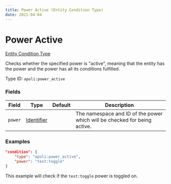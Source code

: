 ```yaml
---
title: Power Active (Entity Condition Type)
date: 2021-04-04
---
```


# Power Active

[Entity Condition Type](../entity_condition_types.md)

Checks whether the specified power is "active", meaning that the entity has the power and the power has all its conditions fulfilled.

Type ID: `apoli:power_active`

### Fields

Field   | Type                                      | Default | Description
--------|-------------------------------------------|---------|------------
`power` | [Identifier](../data_types/identifier.md) |         | The namespace and ID of the power which will be checked for being active.

### Examples

```json
"condition": {
    "type": "apoli:power_active",
    "power": "test:toggle"
}
```

This example will check if the `test:toggle` power is toggled on.
